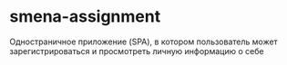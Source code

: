 # smena-assignment
Одностраничное приложение (SPA), в котором пользователь может зарегистрироваться и просмотреть личную информацию о себе
